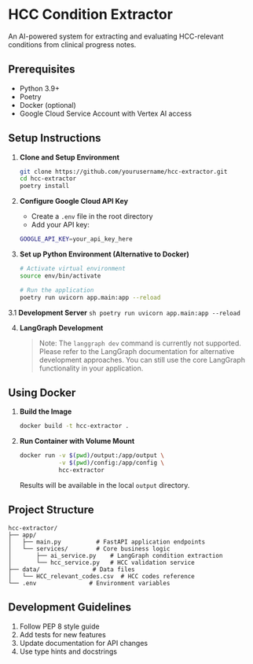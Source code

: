 # HCC Condition Extractor

An AI-powered system for extracting and evaluating HCC-relevant conditions from clinical progress notes.

## Prerequisites

- Python 3.9+
- Poetry
- Docker (optional)
- Google Cloud Service Account with Vertex AI access

## Setup Instructions

1. **Clone and Setup Environment**
    ```sh
    git clone https://github.com/yourusername/hcc-extractor.git
    cd hcc-extractor
    poetry install
    ```

2. **Configure Google Cloud API Key**
    - Create a `.env` file in the root directory
    - Add your API key:
    ```sh
    GOOGLE_API_KEY=your_api_key_here
    ```
3. **Set up Python Environment (Alternative to Docker)**
    ```sh
    # Activate virtual environment
    source env/bin/activate
    
    # Run the application
    poetry run uvicorn app.main:app --reload
    ```

3.1 **Development Server**
    ```sh
    poetry run uvicorn app.main:app --reload
    ```

4. **LangGraph Development**
    > Note: The `langgraph dev` command is currently not supported. 
    > Please refer to the LangGraph documentation for alternative development approaches.
    > You can still use the core LangGraph functionality in your application.

## Using Docker

1. **Build the Image**
    ```sh
    docker build -t hcc-extractor .
    ```

2. **Run Container with Volume Mount**
    ```sh
    docker run -v $(pwd)/output:/app/output \
               -v $(pwd)/config:/app/config \
               hcc-extractor
    ```

    Results will be available in the local `output` directory.

## Project Structure

```
hcc-extractor/
├── app/
│   ├── main.py          # FastAPI application endpoints
│   └── services/        # Core business logic
│       ├── ai_service.py    # LangGraph condition extraction
│       └── hcc_service.py   # HCC validation service 
├── data/               # Data files
│   └── HCC_relevant_codes.csv  # HCC codes reference
└── .env               # Environment variables
```
 

## Development Guidelines

1. Follow PEP 8 style guide
2. Add tests for new features
3. Update documentation for API changes
4. Use type hints and docstrings